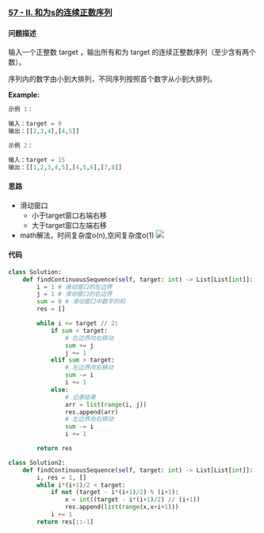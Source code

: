 ### [57 - II. 和为s的连续正数序列](https://leetcode-cn.com/problems/he-wei-sde-lian-xu-zheng-shu-xu-lie-lcof/)

#### 问题描述
输入一个正整数 target ，输出所有和为 target 的连续正整数序列（至少含有两个数）。

序列内的数字由小到大排列，不同序列按照首个数字从小到大排列。

**Example:**
```python
示例 1：

输入：target = 9
输出：[[2,3,4],[4,5]]
```

```python
示例 2：

输入：target = 15
输出：[[1,2,3,4,5],[4,5,6],[7,8]]
```

#### 思路
- 滑动窗口
    - 小于target窗口右端右移
    - 大于target窗口左端右移
- math解法，时间复杂度o(n),空间复杂度o(1)
![](http://markdown.diobrando0825.cn/2021-01-04-IMG_0038.jpg)

#### 代码
```python
class Solution:
    def findContinuousSequence(self, target: int) -> List[List[int]]:
        i = 1 # 滑动窗口的左边界
        j = 1 # 滑动窗口的右边界
        sum = 0 # 滑动窗口中数字的和
        res = []

        while i <= target // 2:
            if sum < target:
                # 右边界向右移动
                sum += j
                j += 1
            elif sum > target:
                # 左边界向右移动
                sum -= i
                i += 1
            else:
                # 记录结果
                arr = list(range(i, j))
                res.append(arr)
                # 左边界向右移动
                sum -= i
                i += 1

        return res
```
```python
class Solution2:
    def findContinuousSequence(self, target: int) -> List[List[int]]:
        i, res = 1, []
        while i*(i+1)/2 < target:
            if not (target - i*(i+1)/2) % (i+1):
                x = int((target - i*(i+1)/2) // (i+1))
                res.append(list(range(x,x+i+1)))
            i += 1
        return res[::-1]
```